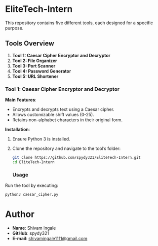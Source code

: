 # EliteTech-Intern

This repository contains five different tools, each designed for a specific purpose.

## Tools Overview

1. **Tool 1: Caesar Cipher Encryptor and Decryptor**
2. **Tool 2: File Organizer**
3. **Tool 3: Port Scanner**
4. **Tool 4: Password Generator**
5. **Tool 5: URL Shortener**


### Tool 1: Caesar Cipher Encryptor and Decryptor

**Main Features**:
- Encrypts and decrypts text using a Caesar cipher.
- Allows customizable shift values (0-25).
- Retains non-alphabet characters in their original form.

**Installation**:
1. Ensure Python 3 is installed.
2. Clone the repository and navigate to the tool’s folder:
   ```bash
   git clone https://github.com/spydy321/EliteTech-Intern.git
   cd EliteTech-Intern
   ```

   ### Usage
Run the tool by executing:
```bash
python3 caesar_cipher.py
```

# Author
- **Name**: Shivam Ingale
- **GitHub**: spydy321
- **E-mail**: shivamingale1111@gmail.com

